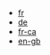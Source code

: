 - [fr](https://community.ovh.com/)
- [de](https://community.ovh.com/en/)
- [fr-ca](https://community.ovh.com/)
- [en-gb](https://community.ovh.com/en/)
